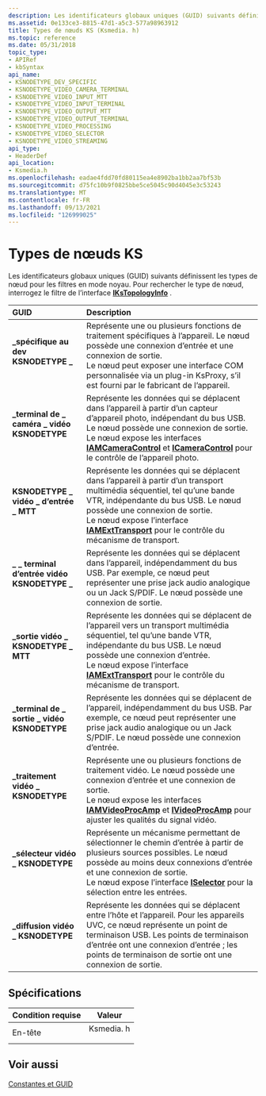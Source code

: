 ```yaml
---
description: Les identificateurs globaux uniques (GUID) suivants définissent les types de nœud pour les filtres en mode noyau. Pour rechercher le type de nœud, interrogez le filtre de l’interface IKsTopologyInfo.
ms.assetid: 0e133ce3-8815-47d1-a5c3-577a98963912
title: Types de nœuds KS (Ksmedia. h)
ms.topic: reference
ms.date: 05/31/2018
topic_type:
- APIRef
- kbSyntax
api_name:
- KSNODETYPE_DEV_SPECIFIC
- KSNODETYPE_VIDEO_CAMERA_TERMINAL
- KSNODETYPE_VIDEO_INPUT_MTT
- KSNODETYPE_VIDEO_INPUT_TERMINAL
- KSNODETYPE_VIDEO_OUTPUT_MTT
- KSNODETYPE_VIDEO_OUTPUT_TERMINAL
- KSNODETYPE_VIDEO_PROCESSING
- KSNODETYPE_VIDEO_SELECTOR
- KSNODETYPE_VIDEO_STREAMING
api_type:
- HeaderDef
api_location:
- Ksmedia.h
ms.openlocfilehash: eadae4fdd70fd80115ea4e8902ba1bb2aa7bf53b
ms.sourcegitcommit: d75fc10b9f0825bbe5ce5045c90d4045e3c53243
ms.translationtype: MT
ms.contentlocale: fr-FR
ms.lasthandoff: 09/13/2021
ms.locfileid: "126999025"
---
```

# <a name="ks-node-types"></a>Types de nœuds KS

Les identificateurs globaux uniques (GUID) suivants définissent les types de nœud pour les filtres en mode noyau. Pour rechercher le type de nœud, interrogez le filtre de l’interface [**IKsTopologyInfo**](/previous-versions/windows/desktop/api/Vidcap/nn-vidcap-ikstopologyinfo) .



| GUID                                                                                                                                                                                                                     | Description                                                                                                                                                                                                                                                                                              |
|:-------------------------------------------------------------------------------------------------------------------------------------------------------------------------------------------------------------------------|:---------------------------------------------------------------------------------------------------------------------------------------------------------------------------------------------------------------------------------------------------------------------------------------------------------|
| <span id="KSNODETYPE_DEV_SPECIFIC"></span><span id="ksnodetype_dev_specific"></span><dl> <dt>**\_spécifique au dev KSNODETYPE \_**</dt> </dl>                             | Représente une ou plusieurs fonctions de traitement spécifiques à l’appareil. Le nœud possède une connexion d’entrée et une connexion de sortie.<br/> Le nœud peut exposer une interface COM personnalisée via un plug-in KsProxy, s’il est fourni par le fabricant de l’appareil.<br/>                                            |
| <span id="KSNODETYPE_VIDEO_CAMERA_TERMINAL"></span><span id="ksnodetype_video_camera_terminal"></span><dl> <dt>**\_terminal de \_ caméra \_ vidéo KSNODETYPE**</dt> </dl> | Représente les données qui se déplacent dans l’appareil à partir d’un capteur d’appareil photo, indépendant du bus USB. Le nœud possède une connexion de sortie.<br/> Le nœud expose les interfaces [**IAMCameraControl**](/windows/desktop/api/Strmif/nn-strmif-iamcameracontrol) et [**ICameraControl**](/previous-versions/windows/desktop/api/Vidcap/nn-vidcap-icameracontrol) pour le contrôle de l’appareil photo.<br/> |
| <span id="KSNODETYPE_VIDEO_INPUT_MTT"></span><span id="ksnodetype_video_input_mtt"></span><dl> <dt>**KSNODETYPE \_ vidéo \_ d’entrée \_ MTT**</dt> </dl>                   | Représente les données qui se déplacent dans l’appareil à partir d’un transport multimédia séquentiel, tel qu’une bande VTR, indépendante du bus USB. Le nœud possède une connexion de sortie.<br/> Le nœud expose l’interface [**IAMExtTransport**](/windows/desktop/api/Strmif/nn-strmif-iamexttransport) pour le contrôle du mécanisme de transport.<br/>   |
| <span id="KSNODETYPE_VIDEO_INPUT_TERMINAL"></span><span id="ksnodetype_video_input_terminal"></span><dl> <dt>**\_ \_ terminal d’entrée vidéo KSNODETYPE \_**</dt> </dl>    | Représente les données qui se déplacent dans l’appareil, indépendamment du bus USB. Par exemple, ce nœud peut représenter une prise jack audio analogique ou un Jack S/PDIF. Le nœud possède une connexion de sortie.<br/>                                                                                                             |
| <span id="KSNODETYPE_VIDEO_OUTPUT_MTT"></span><span id="ksnodetype_video_output_mtt"></span><dl> <dt>**\_sortie vidéo \_ KSNODETYPE \_ MTT**</dt> </dl>                | Représente les données qui se déplacent de l’appareil vers un transport multimédia séquentiel, tel qu’une bande VTR, indépendante du bus USB. Le nœud possède une connexion d’entrée.<br/> Le nœud expose l’interface [**IAMExtTransport**](/windows/desktop/api/Strmif/nn-strmif-iamexttransport) pour le contrôle du mécanisme de transport.<br/>      |
| <span id="KSNODETYPE_VIDEO_OUTPUT_TERMINAL"></span><span id="ksnodetype_video_output_terminal"></span><dl> <dt>**\_terminal de \_ sortie \_ vidéo KSNODETYPE**</dt> </dl> | Représente les données qui se déplacent de l’appareil, indépendamment du bus USB. Par exemple, ce nœud peut représenter une prise jack audio analogique ou un Jack S/PDIF. Le nœud possède une connexion d’entrée.<br/>                                                                                                              |
| <span id="KSNODETYPE_VIDEO_PROCESSING"></span><span id="ksnodetype_video_processing"></span><dl> <dt>**\_traitement vidéo \_ KSNODETYPE**</dt> </dl>                 | Représente une ou plusieurs fonctions de traitement vidéo. Le nœud possède une connexion d’entrée et une connexion de sortie.<br/> Le nœud expose les interfaces [**IAMVideoProcAmp**](/windows/desktop/api/Strmif/nn-strmif-iamvideoprocamp) et [**IVideoProcAmp**](/previous-versions/windows/desktop/api/Vidcap/nn-vidcap-ivideoprocamp) pour ajuster les qualités du signal vidéo.<br/> |
| <span id="KSNODETYPE_VIDEO_SELECTOR"></span><span id="ksnodetype_video_selector"></span><dl> <dt>**\_sélecteur vidéo \_ KSNODETYPE**</dt> </dl>                       | Représente un mécanisme permettant de sélectionner le chemin d’entrée à partir de plusieurs sources possibles. Le nœud possède au moins deux connexions d’entrée et une connexion de sortie.<br/> Le nœud expose l’interface [**ISelector**](/previous-versions/windows/desktop/api/Vidcap/nn-vidcap-iselector) pour la sélection entre les entrées.<br/>                               |
| <span id="KSNODETYPE_VIDEO_STREAMING"></span><span id="ksnodetype_video_streaming"></span><dl> <dt>**\_diffusion vidéo \_ KSNODETYPE**</dt> </dl>                    | Représente les données qui se déplacent entre l’hôte et l’appareil. Pour les appareils UVC, ce nœud représente un point de terminaison USB. Les points de terminaison d’entrée ont une connexion d’entrée ; les points de terminaison de sortie ont une connexion de sortie.<br/>                                                                                         |



## <a name="requirements"></a>Spécifications



| Condition requise | Valeur |
|-------------------|--------------------------------------------------------------------------------------|
| En-tête<br/> | <dl> <dt>Ksmedia. h</dt> </dl> |



## <a name="see-also"></a>Voir aussi

<dl> <dt>

[Constantes et GUID](constants-and-guids.md)
</dt> </dl>

 

 




